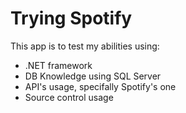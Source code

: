 # Trying Spotify

This app is to test my abilities using:
- .NET framework 
- DB Knowledge using SQL Server
- API's usage, specifally Spotify's one
- Source control usage


